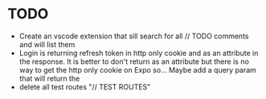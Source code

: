 # TODO

- Create an vscode extension that sill search for all // TODO comments and will list them
- Login is returning refresh token in http only cookie and as an attribute in the response. It is better to don't return as an attribute but there is no way to get the http only cookie on Expo so... Maybe add a query param that will return the
- delete all test routes "// TEST ROUTES"
